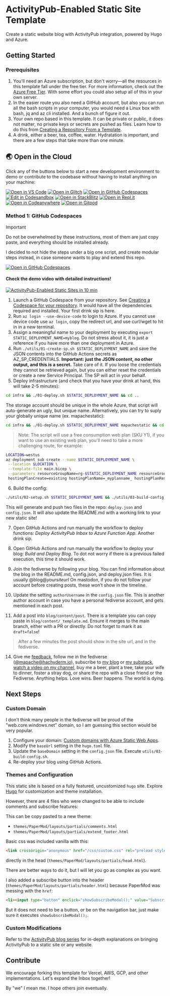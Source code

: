 # ActivityPub-Enabled Static Site Template

Create a static website blog with ActivityPub integration, powered by Hugo and Azure.

## Getting Started

### Prerequisites

1. You'll need an Azure subscription, but don't worry—all the resources in this template fall under the free tier. For more information, check out the [Azure Free Tier](https://azure.microsoft.com/en-us/free/). With some effort you could also setup all of this in your own server.
2. In the easier route you also need a GitHub account, but also you can run all the bash scripts in your computer, you would need a Linux box with bash, jq and az cli installed. And a bunch of figure it out.
3. Your own repo based in this template. It can be private or public, it does not matter, no private keys or secrets are pushed as files. Learn how to do this from [Creating a Repository From a Template](https://docs.github.com/en/repositories/creating-and-managing-repositories/creating-a-repository-from-a-template).
4. A drink, either a beer, tea, coffee, water. Hydratation is important, and there are a few steps that take more than one minute.
## 🌏  Open in the Cloud 
Click any of the buttons below to start a new development environment to demo or contribute to the codebase without having to install anything on your machine:

[![Open in VS Code](https://img.shields.io/badge/Open%20in-VS%20Code-blue?logo=visualstudiocode)](https://vscode.dev/github/mahomedalid/static-activitypub-blog-template)
[![Open in Glitch](https://img.shields.io/badge/Open%20in-Glitch-blue?logo=glitch)](https://glitch.com/edit/#!/import/github/mahomedalid/static-activitypub-blog-template)
[![Open in GitHub Codespaces](https://github.com/codespaces/badge.svg)](https://codespaces.new/mahomedalid/static-activitypub-blog-template)
[![Edit in Codesandbox](https://codesandbox.io/static/img/play-codesandbox.svg)](https://codesandbox.io/s/github/mahomedalid/static-activitypub-blog-template)
[![Open in StackBlitz](https://developer.stackblitz.com/img/open_in_stackblitz.svg)](https://stackblitz.com/github/mahomedalid/static-activitypub-blog-template)
[![Open in Repl.it](https://replit.com/badge/github/withastro/astro)](https://replit.com/github/mahomedalid/static-activitypub-blog-template)
[![Open in Codeanywhere](https://codeanywhere.com/img/open-in-codeanywhere-btn.svg)](https://app.codeanywhere.com/#https://github.com/mahomedalid/static-activitypub-blog-template)
[![Open in Gitpod](https://gitpod.io/button/open-in-gitpod.svg)](https://gitpod.io/#https://github.com/mahomedalid/static-activitypub-blog-template)


### Method 1: GitHub Codespaces

> [!IMPORTANT]
> Do not be overwhelmed by these instructions, most of them are just copy paste, and everything should be installed already.
>
> I decided to not hide the steps under a big one script, and create modular steps instead, in case someone wants to play and extend this repo.
> 
[![Open in GitHub Codespaces](https://github.com/codespaces/badge.svg)](https://codespaces.new/mahomedalid/static-activitypub-blog-template?quickstart=1)

#### Check the demo video with detailed instructions!

[![ActivityPub-Enabled Static Sites in 10 min](https://i.ytimg.com/vi/4Il3TUbo7WY/maxresdefault.jpg)]([https://www.youtube.com/watch?v=4Il3TUbo7WY](https://www.youtube.com/embed/ye39FHlAGPE?si=4Il3TUbo7WY&amp;start=175) "ActivityPub-Enabled Static Sites in 10 min")    

1. Launch a GitHub Codespace from your repository. See [Creating a Codespace for your repository](https://docs.github.com/en/codespaces/developing-in-a-codespace/creating-a-codespace-for-a-repository). It would have all the dependencies required and installed. Your first drink sip is here.
2. Run `az login --use-device-code` to login to Azure. If you cannot use device code use `az login`, copy the redirect url, and use curl/wget to hit in in a new terminal.
3. Assign a meaningful name to your deployment by executing `export STATIC_DEPLOYMENT_NAME=myblog`. Do not stress about it, it is just a reference if you have more than one deployment in Azure.
4. Run `./utils/01-create-sp.sh $STATIC_DEPLOYMENT_NAME` and save the JSON contents into the GitHub Actions secrets as AZ_SP_CREDENTIALS. **Important: just the JSON content, no other output, and this is a secret.** Take care of it. If you loose the credentials they cannot be retrieved again, but you can either reset the credentials or create a new Service Principal. The SP will act in your behalf.
5. Deploy infrastructure (and check that you have your drink at hand, this will take 2-5 minutes):

```bash
cd infra && ./01-deploy.sh $STATIC_DEPLOYMENT_NAME && cd ..
```

The storage account should be unique in the whole Azure, that script will auto-generate an ugly, but unique name. Alternatively, you can try to suply your globally unique name (ex. mapachestatic):

```bash
cd infra && ./01-deploy.sh $STATIC_DEPLOYMENT_NAME mapachestatic && cd ..
```

> Note: The script will use a free consumption web plan (SKU Y1), if you want to use an existing web plan, you'll need to take a more challenging route, for example:

  ```bash
  LOCATION=westus
  az deployment sub create --name $STATIC_DEPLOYMENT_NAME \
   --location $LOCATION \
   --template-file main.bicep \
   --parameters resourceGroupName=rg-$STATIC_DEPLOYMENT_NAME resourceGroupLocation=$LOCATION \
   hostingPlanCreate=existing hostingPlanName=_myplanname_ hostingPlanResourceGroupName=_myresourcegroup_
  ```

6. Build the config:

```bash
./utils/02-setup.sh $STATIC_DEPLOYMENT_NAME && ./utils/03-build-config.sh
```

This will generate and push two files in the repo: `deploy.json` and `config.json`. It will also update the README.md with a working link to your new static site!

7. Open GitHub Actions and run manually the workflow to deploy functions: *Deploy ActivityPub Inbox to Azure Function App*. Another drink sip.
8. Open GitHub Actions and run manually the workflow to deploy your blog: *Build and Deploy Blog*. To dot not worry if there is a previous failed execution, this time it should work.

9. Join the fediverse by following your blog. You can find information about the blog in the README.md, config.json, and deploy.json files. It is usually @blog@_yoursiteurl_
On mastodon, if you do not follow your account before creating posts, these won't show in the timeline.

11. Update the setting `authorUsername` in the `config.json` file. This is another author account in case you have a personal fediverse account, and gets mentioned in each post. 

12. Add a post into `blog/content/post`. There is a template you can copy paste in `blog/content/_template.md`. Ensure it merges to the main branch, either with a PR or directly. Do not forget to mark it as `draft=false`!

> After a few minutes the post should show in the site url, and in the fediverse.

14. Give me [feedback](https://github.com/mahomedalid/static-activitypub-blog-template/issues/new), follow me in the fediverse ([@mapache@hachyderm.io](https://hachyderm.io/@mapache)), subscribe to [my blog](https://maho.dev) or [my substack](https://mahopacheco.substack.com/), [watch a video on my channel](https://www.youtube.com/@TheRaccoonBytes), buy me a beer, plant a tree, take your wife to dinner, foster a stray dog, or share the repo with a close friend or the Fediverse. Anything helps. Love wins. Beer happens. The world is dying.

## Next Steps

### Custom Domain

I don't think many people in the fediverse will be proud of the "web.core.windows.net" domain, so I am guessing this section would be very popular.

1. Configure your domain: [Custom domains with Azure Static Web Apps](https://learn.microsoft.com/en-us/azure/static-web-apps/custom-domain).
2. Modify the `baseUrl` setting in the `hugo.toml` file.
3. Update the `baseDomain` setting in the `config.json` file. Execute `utils/03-build-config.sh`.
4. Re-deploy your blog using GitHub Actions.

### Themes and Configuration

This static site is based on a fully featured, uncustomized `hugo` site. Explore [Hugo](https://github.com/gohugoio/hugo/) for customization and theme installation.

However, there are 4 files who were changed to be able to include comments and subscribe features:

This can be copy pasted to a new theme:

* `themes/PaperMod/layouts/partials/comments.html`
* `themes/PaperMod/layouts/partials/extend_footer.html`

Basic css was included vanilla with this:

```html
<link crossorigin="anonymous" href="/css/custom.css" rel="preload stylesheet" as="style">
```

directly in the head (`themes/PaperMod/layouts/partials/head.html`).

There are better ways to do it, but I will let you go as complex as you want.

I also added a subscribe button into the header (`themes/PaperMod/layouts/partials/header.html`)  because PaperMod was messing with the `href`:

```html
<li><input type="button" onclick="showSubscribeModal();" value="Subscribe" /></li>
```

But it does not need to be a button, or be on the navigation bar, just make sure it executes `showSubscribeModal();`.

### Custom Modifications

Refer to the [ActivityPub blog series](https://maho.dev/2024/02/a-guide-to-implement-activitypub-in-a-static-site-or-any-website/) for in-depth explanations on bringing ActivityPub to a static site or any website.

## Contribute

We encourage forking this template for Vercel, AWS, GCP, and other implementations. Let's expand the Inbox together!

By "we" I mean me. I hope others join eventually.
